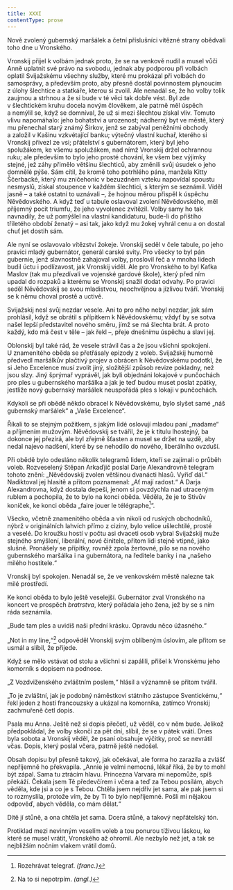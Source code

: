 ```yaml
---
title: XXXI
contentType: prose
---
```


<section>

Nově zvolený gubernský maršálek a četní příslušníci vítězné strany obědvali toho dne u Vronského.

Vronskij přijel k volbám jednak proto, že se na venkově nudil a musel vůči Anně uplatnit své právo na svobodu, jednak aby podporou při volbách oplatil Svijažskému všechny služby, které mu prokázal při volbách do samosprávy, a především proto, aby přesně dostál povinnostem plynoucím z úlohy šlechtice a statkáře, kterou si zvolil. Ale nenadál se, že ho volby tolik zaujmou a strhnou a že si bude v té věci tak dobře vést. Byl zde v šlechtickém kruhu docela novým člověkem, ale patrně měl úspěch a nemýlil se, když se domníval, že už si mezi šlechtou získal vliv. Tomuto vlivu napomáhalo: jeho bohatství a urozenost; nádherný byt ve městě, který mu přenechal starý známý Širkov, jenž se zabýval peněžními obchody a založil v Kašinu vzkvétající banku; výtečný vlastní kuchař, kterého si Vronskij přivezl ze vsi; přátelství s gubernátorem, který byl jeho spolužákem, ke všemu spolužákem, nad nímž Vronskij držel ochrannou ruku; ale především to bylo jeho prosté chování, ke všem bez výjimky stejné, jež záhy přimělo většinu šlechticů, aby změnili svůj úsudek o jeho domnělé pýše. Sám cítil, že kromě toho potrhlého pána, manžela Kitty Ščerbacké, který mu zničehonic v bezuzdném vzteku napovídal spoustu nesmyslů, získal stoupence v každém šlechtici, s kterým se seznámil. Viděl jasně – a také ostatní to uznávali –, že hojnou měrou přispěl k úspěchu Něvědovského. A když teď u tabule oslavoval zvolení Něvědovského, měl příjemný pocit triumfu, že jeho vyvolenec zvítězil. Volby samy ho tak navnadily, že už pomýšlel na vlastní kandidaturu, bude-li do příštího tříletého období ženatý – asi tak, jako když mu žokej vyhrál cenu a on dostal chuť jet dostih sám.

Ale nyní se oslavovalo vítězství žokeje. Vronskij seděl v čele tabule, po jeho pravici mladý gubernátor, generál carské svity. Pro všecky to byl pán gubernie, jenž slavnostně zahajoval volby, proslovil řeč a v mnoha lidech budil úctu i podlízavost, jak Vronskij viděl. Ale pro Vronského to byl Kaťka Maslov (tak mu přezdívali ve vojenské gardové škole), který před ním upadal do rozpaků a kterému se Vronskij snažil dodat odvahy. Po pravici seděl Něvědovskij se svou mladistvou, neochvějnou a jízlivou tváří. Vronskij se k němu choval prostě a uctivě.

Svijažskij nesl svůj nezdar vesele. Ani to pro něho nebyl nezdar, jak sám prohlásil, když se obrátil s přípitkem k Něvědovskému; vždyť by se sotva našel lepší představitel nového směru, jímž se má šlechta brát. A proto každý, kdo má čest v těle – jak řekl –, přeje dnešnímu úspěchu a slaví jej.

Oblonskij byl také rád, že vesele strávil čas a že jsou všichni spokojeni. U znamenitého oběda se přetřásaly epizody z voleb. Svijažskij humorně předvedl maršálkův plačtivý projev a obrácen k Něvědovskému podotkl, že si Jeho Excelence musí zvolit jiný, složitější způsob revize pokladny, než jsou slzy. Jiný šprýmař vyprávěl, jak byli objednáni lokajové v punčochách pro ples u gubernského maršálka a jak je teď budou muset poslat zpátky, jestliže nový gubernský maršálek neuspořádá ples s lokaji v punčochách.

Kdykoli se při obědě někdo obracel k Něvědovskému, bylo slyšet samé „náš gubernský maršálek“ a „Vaše Excelence“.

Říkali to se stejným požitkem, s jakým lidé oslovují mladou paní „madame“ a příjmením mužovým. Něvědovskij se tvářil, že je k titulu lhostejný, ba dokonce jej přezírá, ale byl zřejmě šťasten a musel se držet na uzdě, aby nedal najevo nadšení, které by se nehodilo do nového, liberálního ovzduší.

Při obědě bylo odesláno několik telegramů lidem, kteří se zajímali o průběh voleb. Rozveselený Stěpan Arkaďjič poslal Darje Alexandrovně telegram tohoto znění: „Něvědovskij zvolen většinou dvanácti hlasů. Vyřiď dál.“ Nadiktoval jej hlasitě a přitom poznamenal: „Ať mají radost.“ A Darja Alexandrovna, když dostala depeši, jenom si povzdychla nad utraceným rublem a pochopila, že to bylo na konci oběda. Věděla, že je to Stivův koníček, ke konci oběda „faire jouer le télégraphe[^42]“.

Všecko, včetně znamenitého oběda a vín nikoli od ruských obchodníků, nýbrž v originálních lahvích přímo z ciziny, bylo velice ušlechtilé, prosté a veselé. Do kroužku hostí v počtu asi dvaceti osob vybral Svijažskij muže stejného smýšlení, liberální, nové činitele, přitom lidi stejně vtipné, jako slušné. Pronášely se přípitky, rovněž zpola žertovné, pilo se na nového gubernského maršálka i na gubernátora, na ředitele banky i na „našeho milého hostitele.“

Vronskij byl spokojen. Nenadál se, že ve venkovském městě nalezne tak milé prostředí.

Ke konci oběda to bylo ještě veselejší. Gubernátor zval Vronského na koncert ve prospěch _bratrstva_, který pořádala jeho žena, jež by se s ním ráda seznámila.

„Bude tam ples a uvidíš naši přední krásku. Opravdu něco úžasného.“

„Not in my line,“[^43] odpověděl Vronskij svým oblíbeným úslovím, ale přitom se usmál a slíbil, že přijede.

Když se mělo vstávat od stolu a všichni si zapálili, přišel k Vronskému jeho komorník s dopisem na podnose.

„Z Vozdviženského zvláštním poslem,“ hlásil a významně se přitom tvářil.

„To je zvláštní, jak je podobný náměstkovi státního zástupce Sventickému,“ řekl jeden z hostí francouzsky a ukázal na komorníka, zatímco Vronskij zachmuřeně četl dopis.

Psala mu Anna. Ještě než si dopis přečetl, už věděl, co v něm bude. Jelikož předpokládal, že volby skončí za pět dní, slíbil, že se v pátek vrátí. Dnes byla sobota a Vronskij věděl, že psaní obsahuje výčitky, proč se nevrátil včas. Dopis, který poslal včera, patrně ještě nedošel.

Obsah dopisu byl přesně takový, jak očekával, ale forma ho zarazila a zvlášť nepříjemně ho překvapila. „Annie je velmi nemocná, lékař říká, že by to mohl být zápal. Sama tu ztrácím hlavu. Princezna Varvara mi nepomůže, spíš překáží. Čekala jsem Tě předevčírem i včera a teď za Tebou posílám, abych věděla, kde jsi a co je s Tebou. Chtěla jsem nejdřív jet sama, ale pak jsem si to rozmyslila, protože vím, že by Ti to bylo nepříjemné. Pošli mi nějakou odpověď, abych věděla, co mám dělat.“

Dítě jí stůně, a ona chtěla jet sama. Dcera stůně, a takový nepřátelský tón.

Protiklad mezi nevinným veselím voleb a tou ponurou tíživou láskou, ke které se musel vrátit, Vronského až ohromil. Ale nezbylo než jet, a tak se nejbližším nočním vlakem vrátil domů.

</section>

<section>

[^42]: Rozehrávat telegraf. _(franc.)_

[^43]: Na to si nepotrpím. _(angl.)_

</section>
